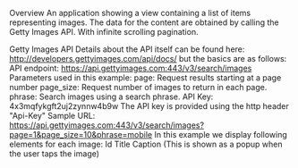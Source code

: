 Overview
An application showing a view containing a list of items representing images.
The data for the content are obtained by calling the Getty Images API.
With infinite scrolling pagination.

Getty Images API
Details about the API itself can be found here: http://developers.gettyimages.com/api/docs/ but the basics are as follows:
API endpoint: https://api.gettyimages.com:443/v3/search/images
Parameters used in this example:
page: Request results starting at a page number
page_size: Request number of images to return in each page.
phrase: Search images using a search phrase.
API Key: 4x3mqfykgft2uj2zynnw4b9w
The API key is provided using the http header "Api-Key"
Sample URL: https://api.gettyimages.com:443/v3/search/images?page=1&page_size=10&phrase=mobile
In this example we display following elements for each image:
Id 
Title
Caption (This is shown as a popup when the user taps the image)
